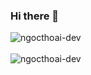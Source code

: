 ### Hi there 👋

<div>
  <img align="center" src="https://github-readme-stats.vercel.app/api?username=ngocthoai-dev&show_icons=true&theme=dark&include_all_commits=true" alt="ngocthoai-dev" />
<div/>
<br />
  
<div>
  <img align="center" src="https://github-readme-stats.vercel.app/api/top-langs/?username=ngocthoai-dev&layout=compact&hide=html&theme=dark" alt="ngocthoai-dev" />
<div/>
<br />
  
<!--
<a href="https://app.daily.dev/pnthoai165"><img src="https://github.com/NgocThoaiDiv/NgocThoaiDiv/blob/main/devcard.svg" width="400" alt="NgocThoai's Dev Card"/></a>
-->

<!--
**NgocThoaiDiv/NgocThoaiDiv** is a ✨ _special_ ✨ repository because its `README.md` (this file) appears on your GitHub profile.

Here are some ideas to get you started:

- 🔭 I’m currently working on ...
- 🌱 I’m currently learning ...
- 👯 I’m looking to collaborate on ...
- 🤔 I’m looking for help with ...
- 💬 Ask me about ...
- 📫 How to reach me: ...
- 😄 Pronouns: ...
- ⚡ Fun fact: ...
-->
